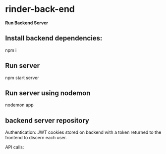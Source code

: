 # rinder-back-end
**Run Backend Server**

## Install backend dependencies:
npm i

## Run server 
npm start server

## Run server using nodemon
nodemon app


## backend server repository

Authentication: JWT cookies stored on backend with a token returned to the frontend to discern each user.

API calls: 



